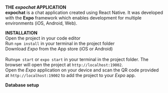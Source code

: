 **THE *expochat* APPLICATION**<br>
**expochat** is a chat application created using React Native. It was developed with the **Expo** framework which enables development for multiple environments (iOS, Android, Web).
<br>

**INSTALLATION**<br>
Open the project in your code editor<br>
Run `npm install` in your terminal in the project folder <br>
Download *Expo* from the App store (iOS or Android)<br>   
Run`npm start` or `expo start` in your terminal in the project folder. The  browser will open the project at `http://localhost:19002`.<br>
Open the *Expo* application on your device and scan the QR code provided at `http://localhost:19002` to add the project to your *Expo* app.<br>

**Database setup**<br>



